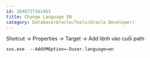 ```yaml
---
id: 1646727161463
title: Change Language EN
category: Database/Oracle/Tools/Oracle Developer/
---
```


Shotcut -> Properties -> Target -> Add lệnh vào cuối path

```
xxx.exe  --AddVMOption=-Duser.language=en
```
